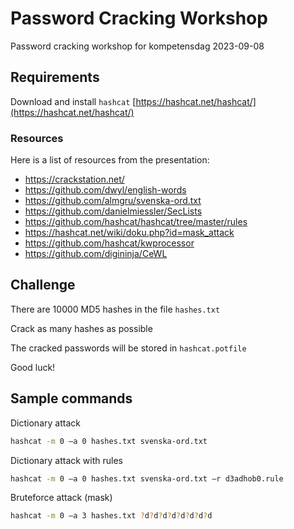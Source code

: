 # Password Cracking Workshop
Password cracking workshop for kompetensdag 2023-09-08

## Requirements
Download and install `hashcat` [https://hashcat.net/hashcat/](https://hashcat.net/hashcat/)

### Resources
Here is a list of resources from the presentation:

* https://crackstation.net/ 
* https://github.com/dwyl/english-words
* https://github.com/almgru/svenska-ord.txt
* https://github.com/danielmiessler/SecLists
* https://github.com/hashcat/hashcat/tree/master/rules 
* https://hashcat.net/wiki/doku.php?id=mask_attack 
* https://github.com/hashcat/kwprocessor
* https://github.com/digininja/CeWL

## Challenge
There are 10000 MD5 hashes in the file `hashes.txt` 

Crack as many hashes as possible

The cracked passwords will be stored in `hashcat.potfile`

Good luck!

## Sample commands

Dictionary attack
```bash
hashcat -m 0 –a 0 hashes.txt svenska-ord.txt
```

Dictionary attack with rules
```bash
hashcat -m 0 –a 0 hashes.txt svenska-ord.txt –r d3adhob0.rule
```

Bruteforce attack (mask)
```bash
hashcat -m 0 –a 3 hashes.txt ?d?d?d?d?d?d?d?d
```

